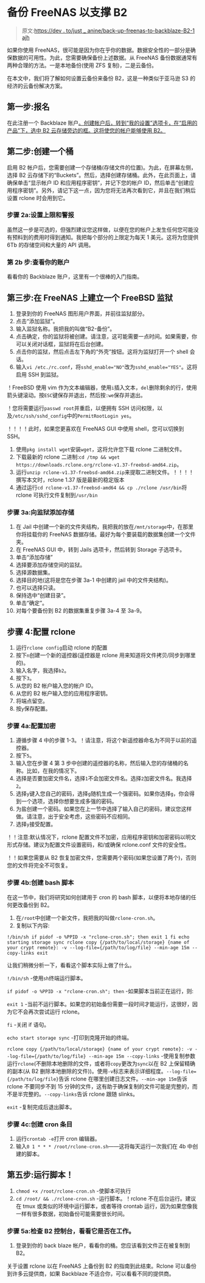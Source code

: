 # 备份 FreeNAS 以支撑 B2

> 原文:[https://dev . to/just _ anine/back-up-freenas-to-backblaze-B2-1 ajh](https://dev.to/just_insane/backing-up-freenas-to-backblaze-b2-1ajh)

如果你使用 FreeNAS，很可能是因为你在乎你的数据。数据安全性的一部分是确保数据的可用性。为此，您需要确保备份上述数据。从 FreeNAS 备份数据通常有两种合理的方法。一是本地备份(使用 ZFS 复制)，二是云备份。

在本文中，我们将了解如何设置云备份来备份 B2，这是一种类似于亚马逊 S3 的经济的云备份解决方案。

## 第一步:报名

在此注册一个 Backblaze 账户[。创建帐户后，转到“我的设置”选项卡，在“启用的产品”下，选中 B2 云存储旁边的框。这将使您的帐户能够使用 B2。](https://www.backblaze.com/b2/sign-up.html)

## 第二步:创建一个桶

启用 B2 帐户后，您需要创建一个存储桶(存储文件的位置)。为此，在屏幕左侧，选择 B2 云存储下的“Buckets”。然后，选择创建存储桶。此外，在此页面上，请确保单击“显示帐户 ID 和应用程序密钥”，并记下您的帐户 ID，然后单击“创建应用程序密钥”。另外，请记下这一点，因为您将无法再次看到它，并且在我们稍后设置 rclone 时会用到它。

### 步骤 2a:设置上限和警报

虽然这一步是可选的，但强烈建议您这样做，以便在您的帐户上发生任何您可能没有预料到的费用时得到通知。我把每个部分的上限定为每天 1 美元。这将为您提供 6Tb 的存储空间和大量的 API 调用。

### 第 2b 步:查看你的账户

看看你的 Backblaze 账户，这里有一个很棒的入门指南。

## 第三步:在 FreeNAS 上建立一个 FreeBSD 监狱

1.  登录到你的 FreeNAS 图形用户界面，并前往监狱部分。
2.  点击“添加监狱”。
3.  输入监狱名称。我把我的叫做“B2-备份”。
4.  点击确定，你的监狱将被创建。请注意，这可能需要一点时间。如果需要，你可以关闭对话框，监狱将在后台创建。
5.  点击你的监狱，然后点击左下角的“外壳”按钮。这将为监狱打开一个 shell 会话。
6.  输入`vi /etc./rc.conf`，将`sshd_enable="NO"`改为`sshd_enable="YES"`。这将启用 SSH 到监狱。

！FreeBSD 使用 vim 作为文本编辑器，使用`i`插入文本，`del`删除剩余的行，使用箭头键滚动。按`ESC`键保存并退出，然后按`:we`保存并退出。

！您将需要运行`passwd root`并重启，以便拥有 SSH 访问权限，以及`/etc/ssh/sshd_config`中的`PermitRootLogin yes`。

！！！！此时，如果您更喜欢在 FreeNAS GUI 中使用 shell，您可以切换到 SSH。

1.  使用`pkg install wget`安装`wget`，这将允许您下载 rclone 二进制文件。
2.  下载最新的 rclone 二进制:`cd /tmp && wget https://downloads.rclone.org/rclone-v1.37-freebsd-amd64.zip`。
3.  运行`unzip rclone-v1.37-freebsd-amd64.zip`来提取二进制文件。！！！！撰写本文时，rclone 1.37 版是最新的稳定版本
4.  通过运行`cd rclone-v1.37-freebsd-amd64 && cp ./rclone /usr/bin`将 rclone 可执行文件复制到`/usr/bin`

### 步骤 3a:向监狱添加存储

1.  在 Jail 中创建一个新的文件夹结构，我把我的放在`/mnt/storage`中，在那里你将挂载你的 FreeNAS 数据存储。最好为每个要装载的数据集创建一个文件夹。
2.  在 FreeNAS GUI 中，转到 Jails 选项卡，然后转到 Storage 子选项卡。
3.  单击“添加存储”
4.  选择要添加存储空间的监狱。
5.  选择源数据集。
6.  选择目的地(这将是您在步骤 3a-1 中创建的 jail 中的文件夹结构)。
7.  也可以选择只读。
8.  保持选中“创建目录”。
9.  单击“确定”。
10.  对每个要备份到 B2 的数据集重复步骤 3a-4 至 3a-9。

## 步骤 4:配置 rclone

1.  运行`rclone config`启动 rclone 的配置
2.  按下`n`创建一个新的遥控器(遥控器是 rclone 用来知道将文件拷贝/同步到哪里的)。
3.  输入名字，我选择`b2`。
4.  按下`3`。
5.  从您的 B2 帐户输入您的帐户 ID。
6.  从您的 B2 帐户输入您的应用程序密钥。
7.  将端点留空。
8.  按`y`保存配置。

### 步骤 4a:配置加密

1.  遵循步骤 4 中的步骤 1-3。！请注意，将这个新遥控器命名为不同于以前的遥控器。
2.  按下`5`。
3.  输入您在步骤 4 第 3 步中创建的遥控器的名称，然后输入您的存储桶的名称。比如，在我的情况下。
4.  选择是否要加密文件名，选择`1`不会加密文件名。选择`2`加密文件名。我选择`2`。
5.  选择`y`键入您自己的密码，选择`g`随机生成一个强密码。如果你选择`g`，你会得到一个选项，选择你想要生成多强的密码。
6.  为盐创建一个密码。如果您在上一节中选择了输入自己的密码，建议您这样做。请注意，出于安全考虑，这些密码不应相同。
7.  选择`y`接受配置。

！！注意:默认情况下，rclone 配置文件不加密，应用程序密钥和加密密码以明文形式存储。建议为配置文件设置密码，和/或确保 rclone.conf 文件的安全性。

！！如果您需要从 B2 恢复加密文件，您需要两个密码(如果您设置了两个)，否则您的文件将完全不可恢复。

### 步骤 4b:创建 bash 脚本

在这一节中，我们将研究如何创建用于 cron 的 bash 脚本，以便将本地存储的任何更改备份到 B2。

1.  在`/root`中创建一个新文件，我把我的叫做`rclone-cron.sh`。
2.  复制以下内容:

`!/bin/sh
if pidof -o %PPID -x "rclone-cron.sh"; then
exit 1
fi
echo starting storage sync
rclone copy {/path/to/local/storage} {name of your crypt remote}: -v --log-file={/path/to/log/file} --min-age 15m --copy-links
exit`

让我们稍微分析一下，看看这个脚本实际上做了什么。

`!/bin/sh` -使用`sh`终端运行脚本。

`if pidof -o %PPID -x "rclone-cron.sh"; then` -如果脚本当前正在运行，则:

`exit 1` -当前不运行脚本。如果您的初始备份需要一段时间才能运行，这很好，因为它不会再次尝试运行 rclone。

`fi` -关闭 if 语句。

`echo start storage sync` -打印到克隆开始的终端。

`rclone copy {/path/to/local/storage} {name of your crypt remote}: -v --log-file={/path/to/log/file} --min-age 15m --copy-links` -使用复制参数运行`rclone`(不删除本地删除的文件，或者将`copy`更改为`sync`以在 B2 上保留精确的副本(从 B2 删除本地删除的文件))。使用`-v`标志来表示详细程度。`--log-file={/path/to/log/file}`告诉 rclone 在哪里创建日志文件。`--min-age 15m`告诉 rclone 不要同步不到 15 分钟的文件，这有助于确保复制的文件可能是完整的，而不是半完整的。`--copy-links`告诉 rclone 跟随 slinks。

`exit` -复制完成后退出脚本。

### 步骤 4c:创建 cron 条目

1.  运行`crontab -e`打开 cron 编辑器。
2.  输入`0 1 * * * /root/rclone-cron.sh`——这将每天运行一次我们在 4b 中创建的脚本。

## 第五步:运行脚本！

1.  `chmod +x /root/rclone-cron.sh` -使脚本可执行
2.  `cd /root/ && ./rclone-cron.sh` -运行脚本。！rclone 不在后台运行。建议在 tmux 或类似的环境中运行脚本，或者等待 crontab 运行，因为如果您像我一样有很多数据，初始备份可能需要很长时间。

### 步骤 5a:检查 B2 控制台，看看它是否在工作。

1.  登录到你的 back blaze 帐户，看看你的桶。您应该看到文件正在被复制到 B2。

关于设置 rclone 以在 FreeNAS 上备份到 B2 的指南到此结束。Rclone 可以备份到许多云提供商，如果 Backblaze 不适合你，可以看看不同的提供商。